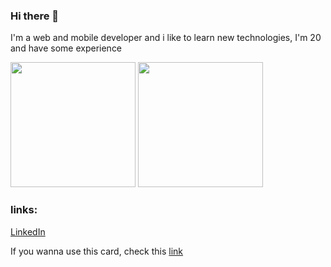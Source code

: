 ### Hi there 👋

I'm a web and mobile developer and i like to learn new technologies, I'm 20 and have some experience

<img height="200em" src="https://github-readme-stats.vercel.app/api?username=Alex-Ferreira-Santos&show_icons=true&theme=algolia&include_all_commits=true&count_private=true"/>
<img height="200em" src="https://github-readme-stats.vercel.app/api/top-langs/?username=Alex-Ferreira-Santos&layout=compact&langs_count=8&theme=algolia&count_private=true"/>
  
### links:

[LinkedIn](https://www.linkedin.com/in/alex-ferreira-santos-/) <br>

If you wanna use this card, check this [link](https://github.com/anuraghazra/github-readme-stats)

